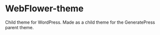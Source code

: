 # WebFlower-theme

Child theme for WordPress. Made as a child theme for the GeneratePress parent theme.
